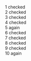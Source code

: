 1 checked
<br>
2 checked
<br>
3 checked
<br>
4 checked
<br>
5 again
<br>
6 checked
<br>
7 checked
<br>
8 checked
<br>
9 checked
<br>
10 again
<br>
